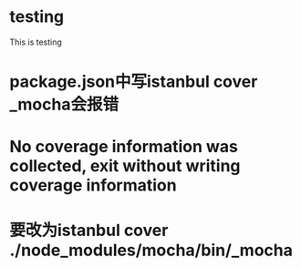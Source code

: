 # testing
This is testing

# package.json中写istanbul cover _mocha会报错
# No coverage information was collected, exit without writing coverage information
# 要改为istanbul  cover  ./node_modules/mocha/bin/_mocha

